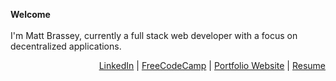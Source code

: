 __Welcome__
<br /><br />
I'm Matt Brassey, currently a full stack web developer with a focus on decentralized applications.

<p align="right">
<a href="https://www.linkedin.com/in/matthew-brassey-7518711b2/" target="_blank" rel="noopener noreferrer">LinkedIn</a> |
<a href="https://www.freecodecamp.org/luc1d" target="_blank" rel="noopener noreferrer">FreeCodeCamp</a> |
<a href="#" target="_blank" rel="noopener noreferrer">Portfolio Website</a> |
<a href="#" target="_blank" rel="noopener noreferrer">Resume</a>
</p>